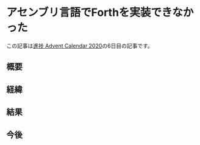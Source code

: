 # アセンブリ言語でForthを実装できなかった

この記事は[進捗 Advent Calendar 2020](https://github.com/t-sin/shinchoku-advent-calendar-2020)の6日目の記事です。

## 概要

## 経緯

## 結果

## 今後
